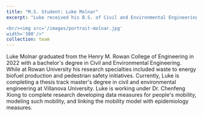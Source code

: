 ```yaml
---
title: "M.S. Student: Luke Molnar"
excerpt: "Luke received his B.S. of Civil and Environmental Engineering from Rowan University in 2022. His research specialties included waste to energy biofuel production and pedestrian safety initiatives. He is currently working on his M.S. thesis in modeling human mobility via an agent-based approach (Expected graduation: 2024). 

<br/><img src='/images/portrait-molnar.jpg' 
width='300'/>"
collection: team
---
```


Luke Molnar graduated from the Henry M. Rowan College of Engineering in 2022 with a bachelor's degree in Civil and Environmental Engineering. While at Rowan University his research specialties included waste to energy biofuel production and pedestrian safety initiatives. Currently, Luke is completing a thesis track master's degree in civil and environmental engineering at Villanova University. Luke is working under Dr. Chenfeng Xiong to complete research developing data measures for people's mobility, modeling such mobility, and linking the mobility model with epidemiology measures. 